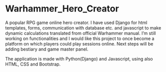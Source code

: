 # Warhammer_Hero_Creator
A popular RPG game online hero creator. I have used Django for html templates, forms, communication with database etc. 
and javascript to make dynamic calculations translated from official Warhammer manual. I’m still working on functionalities and I
would like this project to once become a platform on which players could play sessions online. Next steps will be adding
bestiary and game master panel.

The application is made with Python(Django) and Javascript, using also HTML, CSS and Bootstrap.
